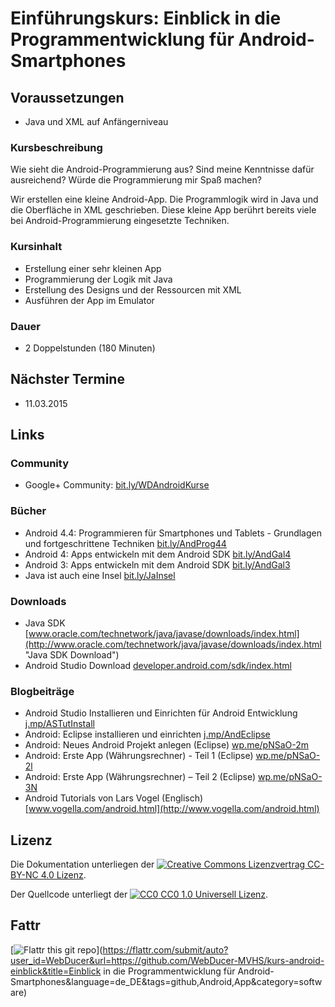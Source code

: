 # Einführungskurs: Einblick in die Programmentwicklung für Android- Smartphones

## Voraussetzungen
- Java und XML auf Anfängerniveau

### Kursbeschreibung
Wie sieht die Android-Programmierung aus? Sind meine Kenntnisse dafür ausreichend? Würde die Programmierung mir Spaß machen?

Wir erstellen eine kleine Android-App. Die Programmlogik wird in Java und die Oberfläche in XML geschrieben. Diese kleine App berührt bereits viele bei Android-Programmierung eingesetzte Techniken.

### Kursinhalt
- Erstellung einer sehr kleinen App
- Programmierung der Logik mit Java
- Erstellung des Designs und der Ressourcen mit XML
- Ausführen der App im Emulator

### Dauer
- 2 Doppelstunden (180 Minuten)

## Nächster Termine
- 11.03.2015

## Links
### Community
- Google+ Community: [bit.ly/WDAndroidKurse](http://bit.ly/WDAndroidKurse "Google+ Community des Kurses")

### Bücher
- Android 4.4: Programmieren für Smartphones und Tablets - Grundlagen und fortgeschrittene Techniken [bit.ly/AndProg44](http://bit.ly/AndProg44 "Android 4.4: Programmieren für Smartphones und Tablets - Grundlagen und fortgeschrittene Techniken")
- Android 4: Apps entwickeln mit dem Android SDK [bit.ly/AndGal4](http://bit.ly/AndGal4 "Android 4: Apps entwickeln mit dem Android SDK")
- Android 3: Apps entwickeln mit dem Android SDK [bit.ly/AndGal3](http://bit.ly/AndGal3 "Android 3: Apps entwickeln mit dem Android SDK")
- Java ist auch eine Insel [bit.ly/JaInsel](http://bit.ly/JaInsel "Java ist auch eine Insel")

### Downloads
- Java SDK [www.oracle.com/technetwork/java/javase/downloads/index.html](http://www.oracle.com/technetwork/java/javase/downloads/index.html "Java SDK Download")
- Android Studio Download [developer.android.com/sdk/index.html](http://developer.android.com/sdk/index.html "Download von Android Studio")

### Blogbeiträge
- Android Studio Installieren und Einrichten für Android Entwicklung [j.mp/ASTutInstall](http://j.mp/ASTutInstall "Tutorial zu: Android Studio Installieren und Einrichten für Android Entwicklung")
- Android: Eclipse installieren und einrichten [j.mp/AndEclipse](http://j.mp/AndEclipse "Android: Eclipse installieren und einrichten")
- Android: Neues Android Projekt anlegen (Eclipse) [wp.me/pNSaO-2m](http://wp.me/pNSaO-2m)
- Android: Erste App (Währungsrechner) - Teil 1 (Eclipse) [wp.me/pNSaO-2l](http://wp.me/pNSaO-2l)
- Android: Erste App (Währungsrechner) – Teil 2 (Eclipse) [wp.me/pNSaO-3N](http://wp.me/pNSaO-3N)
- Android Tutorials von Lars Vogel (Englisch) [www.vogella.com/android.html](http://www.vogella.com/android.html)

Lizenz
------
Die Dokumentation unterliegen der [![Creative Commons Lizenzvertrag](https://i.creativecommons.org/l/by-nc/4.0/88x31.png) CC-BY-NC 4.0 Lizenz](http://creativecommons.org/licenses/by-nc/4.0/deed.de).

Der Quellcode unterliegt der [![CC0](http://i.creativecommons.org/p/zero/1.0/88x31.png) CC0 1.0 Universell Lizenz](https://creativecommons.org/publicdomain/zero/1.0/deed.de).

Fattr
-----
[![Flattr this git repo](http://api.flattr.com/button/flattr-badge-large.png)](https://flattr.com/submit/auto?user_id=WebDucer&url=https://github.com/WebDucer-MVHS/kurs-android-einblick&title=Einblick in die Programmentwicklung für Android-Smartphones&language=de_DE&tags=github,Android,App&category=software)